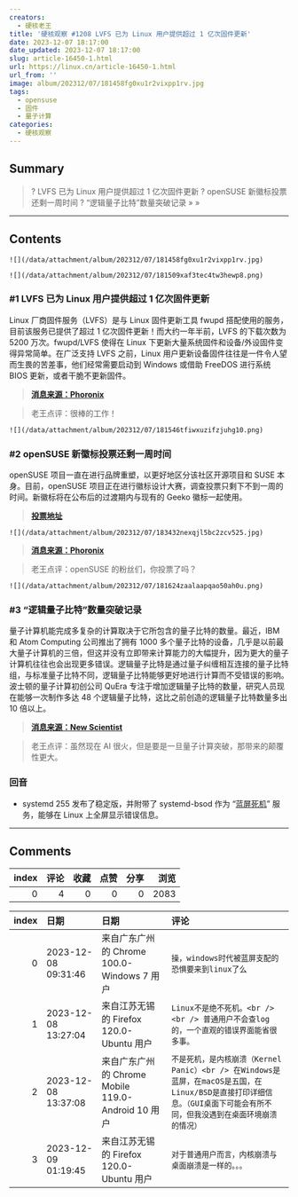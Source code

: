 ```yaml
---
creators:
  - 硬核老王
title: '硬核观察 #1208 LVFS 已为 Linux 用户提供超过 1 亿次固件更新'
date: 2023-12-07 18:17:00
date_updated: 2023-12-07 18:17:00
slug: article-16450-1.html
url: https://linux.cn/article-16450-1.html
url_from: ''
image: album/202312/07/181458fg0xu1r2vixpp1rv.jpg
tags:
  - opensuse
  - 固件
  - 量子计算
categories:
  - 硬核观察
---
```


## Summary

> ? LVFS 已为 Linux 用户提供超过 1 亿次固件更新
> ? openSUSE 新徽标投票还剩一周时间
> ? “逻辑量子比特”数量突破记录
> » 
> »

***

<!-- more -->

## Contents

`![](/data/attachment/album/202312/07/181458fg0xu1r2vixpp1rv.jpg)`

`![](/data/attachment/album/202312/07/181509xaf3tec4tw3hewp8.png)`

### #1 LVFS 已为 Linux 用户提供超过 1 亿次固件更新

Linux 厂商固件服务（LVFS）是与 Linux 固件更新工具 fwupd 搭配使用的服务，目前该服务已提供了超过 1 亿次固件更新！而大约一年半前，LVFS 的下载次数为 5200 万次。fwupd/LVFS 使得在 Linux 下更新大量系统固件和设备/外设固件变得异常简单。在广泛支持 LVFS 之前，Linux 用户更新设备固件往往是一件令人望而生畏的苦差事，他们经常需要启动到 Windows 或借助 FreeDOS 进行系统 BIOS 更新，或者干脆不更新固件。

> 
> **[消息来源：Phoronix](https://www.phoronix.com/news/LVFS-100-Million-Firmware)**
> 
> 
> 

> 
> 老王点评：很棒的工作！
> 
> 
> 

`![](/data/attachment/album/202312/07/181546tfiwxuzifzjuhg10.png)`

### #2 openSUSE 新徽标投票还剩一周时间

openSUSE 项目一直在进行品牌重塑，以更好地区分该社区开源项目和 SUSE 本身。目前，openSUSE 项目正在进行徽标设计大赛，调查投票只剩下不到一周的时间。新徽标将在公布后的过渡期内与现有的 Geeko 徽标一起使用。

> 
> **[投票地址](https://survey.opensuse.org/)**
> 
> 
> 

`![](/data/attachment/album/202312/07/183432nexqjl5bc2zcv525.jpg)`

> 
> **[消息来源：Phoronix](https://www.phoronix.com/news/openSUSE-New-Logo-Survey)**
> 
> 
> 

> 
> 老王点评：openSUSE 的粉丝们，你投票了吗？
> 
> 
> 

`![](/data/attachment/album/202312/07/181624zaalaapqao50ah0u.png)`

### #3 “逻辑量子比特”数量突破记录

量子计算机能完成多复杂的计算取决于它所包含的量子比特的数量。最近，IBM 和 Atom Computing 公司推出了拥有 1000 多个量子比特的设备，几乎是以前最大量子计算机的三倍，但这并没有立即带来计算能力的大幅提升，因为更大的量子计算机往往也会出现更多错误。逻辑量子比特是通过量子纠缠相互连接的量子比特组，与标准量子比特不同，逻辑量子比特能够更好地进行计算而不受错误的影响。波士顿的量子计算初创公司 QuEra 专注于增加逻辑量子比特的数量，研究人员现在能够一次制作多达 48 个逻辑量子比特，这比之前创造的逻辑量子比特数量多出 10 倍以上。

> 
> **[消息来源：New Scientist](https://www.newscientist.com/article/2407145-quantum-computer-sets-record-on-path-towards-error-free-calculations/)**
> 
> 
> 

> 
> 老王点评：虽然现在 AI 很火，但是要是一旦量子计算突破，那带来的颠覆性更大。
> 
> 
> 

### 回音

* systemd 255 发布了稳定版，并附带了 systemd-bsod 作为 “[蓝屏死机](https://linux.cn/article-16358-1.html)” 服务，能够在 Linux 上全屏显示错误信息。

***

## Comments


|   index |   评论 |   收藏 |   点赞 |   分享 |   浏览 |
|--------:|-------:|-------:|-------:|-------:|-------:|
|       0 |      4 |      0 |      0 |      0 |   2083 |

|   index | 日期                | 日期                                               | 评论                                                                                                                                                                    |
|--------:|:--------------------|:---------------------------------------------------|:------------------------------------------------------------------------------------------------------------------------------------------------------------------------|
|       0 | 2023-12-08 09:31:46 | 来自广东广州的 Chrome 100.0-Windows 7 用户         | `操，windows时代被蓝屏支配的恐惧要来到linux了么`                                                                                                                        |
|       1 | 2023-12-08 13:27:04 | 来自江苏无锡的 Firefox 120.0-Ubuntu 用户           | `Linux不是绝不死机。<br /> <br /> 普通用户不会查log的，一个直观的错误界面能省很多事。`                                                                                  |
|       2 | 2023-12-08 13:37:08 | 来自广东广州的 Chrome Mobile 119.0-Android 10 用户 | `不是死机，是内核崩溃（Kernel Panic）<br /> 在Windows是蓝屏，在macOS是五国，在Linux/BSD是直接打印详细信息。（GUI桌面下可能会有所不同，但我没遇到在桌面环境崩溃的情况）` |
|       3 | 2023-12-09 01:19:45 | 来自江苏无锡的 Firefox 120.0-Ubuntu 用户           | `对于普通用户而言，内核崩溃与桌面崩溃是一样的。。。`                                                                                                                    |
